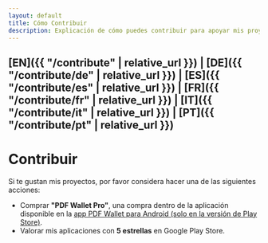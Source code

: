 ```yaml
---
layout: default
title: Cómo Contribuir
description: Explicación de cómo puedes contribuir para apoyar mis proyectos
---
```

## [EN]({{ "/contribute" | relative_url }}) | [DE]({{ "/contribute/de" | relative_url }}) | [ES]({{ "/contribute/es" | relative_url }}) | [FR]({{ "/contribute/fr" | relative_url }}) | [IT]({{ "/contribute/it" | relative_url }}) | [PT]({{ "/contribute/pt" | relative_url }})

# Contribuir
Si te gustan mis proyectos, por favor considera hacer una de las siguientes acciones:
* Comprar **"PDF Wallet Pro"**, una compra dentro de la aplicación disponible en la [app PDF Wallet para Android (solo en la versión de Play Store)](https://play.google.com/store/apps/details?id=com.michaeltroger.gruenerpass).
* Valorar mis aplicaciones con **5 estrellas** en Google Play Store.